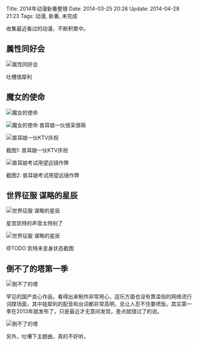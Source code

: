 Title: 2014年动漫新番整理
Date: 2014-03-25 20:26
Update: 2014-04-28 21:23
Tags: 动漫, 新番, 未完成

[1]: /static/images/cartoon/ShuXingTongHaoHui.jpg
[2]: /static/images/cartoon/MoNvDeShiMing.jpg
[3]: /static/images/cartoon/MoNvDeShiMing1.jpg
[4]: /static/images/cartoon/MoNvDeShiMing2.jpg
[5]: /static/images/cartoon/MoNvDeShiMing3.jpg
[6]: /static/images/cartoon/ShiJieZhengFuMouLueDeXingChen.jpg
[7]: /static/images/cartoon/ShiJieZhengFuMouLueDeXingChen1.jpg
[8]: /static/images/cartoon/DaoBuLiaoDeTaS1.jpg
[9]: /static/images/cartoon/DaoBuLiaoDeTaS1_1.jpg

收集最近看过的动漫，不断积累中。

## 属性同好会
![属性同好会][1]

吐槽很犀利

## 魔女的使命
![魔女的使命][2]

![魔女的使命][3]
兽耳娘一伙很呆很萌

![兽耳娘一伙KTV庆祝][4]

截图1: 兽耳娘一伙KTV庆祝

![兽耳娘考试用望远镜作弊][5]

截图2: 兽耳娘考试用望远镜作弊

## 世界征服 谋略的星辰
![世界征服 谋略的星辰][6]

星宫凯特的声音太特别了

![世界征服 谋略的星辰][7]

@TODO 凯特未变身状态截图

## 倒不了的塔第一季

![倒不了的塔][8]

罕见的国产良心作品，看得出来制作非常用心，逗乐方面也没有靠滥俗的网络流行词撑场面，其中娃犀利的配音和台词都非常高明，总让人忍不住要喷饭。其实第一季在2013年就发布了，只是最近才无意间发现，差点就错过了的说。

![倒不了的塔][9]

另外，吐嘈下主题曲，真的不好听。

